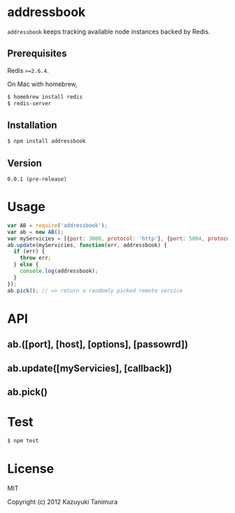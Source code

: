 addressbook
============
`addressbook` keeps tracking available node instances backed by Redis.

## Prerequisites
Redis `>=2.6.4`.

On Mac with homebrew,
```bash
$ homebrew install redis
$ redis-server
```

## Installation
```bash
$ npm install addressbook
```

## Version
    0.0.1 (pre-release)

# Usage
```js
var AB = require('addressbook');
var ab = new AB();
var myServicies = [{port: 3000, protocol: 'http'}, {port: 5004, protocol: 'dnode'}];
ab.update(myServicies, function(err, addressbook) {
  if (err) {
    throw err;
  } else {
    console.log(addressbook);
  }
});
ab.pick(); // => return a randomly picked remote service
```

# API
## ab.([port], [host], [options], [passowrd])

## ab.update([myServicies], [callback])

## ab.pick()

# Test
```bash
$ npm test
```

# License
MIT

Copyright (c) 2012 Kazuyuki Tanimura
